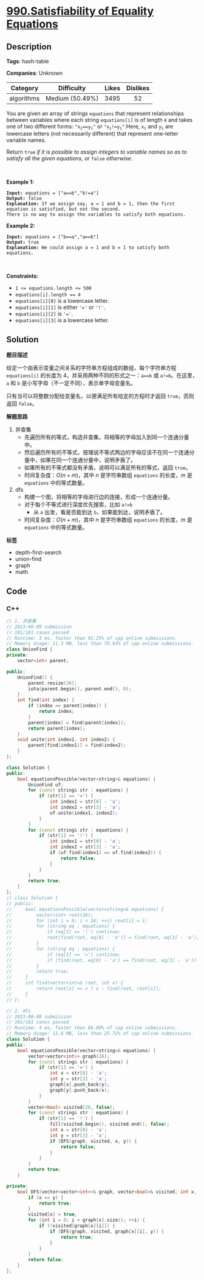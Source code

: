 # [990.Satisfiability of Equality Equations](https://leetcode.com/problems/satisfiability-of-equality-equations/description/)

## Description

**Tags**: hash-table

**Companies**: Unknown

|  Category  |   Difficulty    | Likes | Dislikes |
| :--------: | :-------------: | :---: | :------: |
| algorithms | Medium (50.49%) | 3495  |    52    |

<p>You are given an array of strings <code>equations</code> that represent relationships between variables where each string <code>equations[i]</code> is of length <code>4</code> and takes one of two different forms: <code>&quot;x<sub>i</sub>==y<sub>i</sub>&quot;</code> or <code>&quot;x<sub>i</sub>!=y<sub>i</sub>&quot;</code>.Here, <code>x<sub>i</sub></code> and <code>y<sub>i</sub></code> are lowercase letters (not necessarily different) that represent one-letter variable names.</p>
<p>Return <code>true</code><em> if it is possible to assign integers to variable names so as to satisfy all the given equations, or </em><code>false</code><em> otherwise</em>.</p>
<p>&nbsp;</p>
<p><strong class="example">Example 1:</strong></p>
<pre><code><strong>Input:</strong> equations = [&quot;a==b&quot;,&quot;b!=a&quot;]
<strong>Output:</strong> false
<strong>Explanation:</strong> If we assign say, a = 1 and b = 1, then the first equation is satisfied, but not the second.
There is no way to assign the variables to satisfy both equations.</code></pre>
<p><strong class="example">Example 2:</strong></p>
<pre><code><strong>Input:</strong> equations = [&quot;b==a&quot;,&quot;a==b&quot;]
<strong>Output:</strong> true
<strong>Explanation:</strong> We could assign a = 1 and b = 1 to satisfy both equations.</code></pre>
<p>&nbsp;</p>
<p><strong>Constraints:</strong></p>
<ul>
  <li><code>1 &lt;= equations.length &lt;= 500</code></li>
  <li><code>equations[i].length == 4</code></li>
  <li><code>equations[i][0]</code> is a lowercase letter.</li>
  <li><code>equations[i][1]</code> is either <code>&#39;=&#39;</code> or <code>&#39;!&#39;</code>.</li>
  <li><code>equations[i][2]</code> is <code>&#39;=&#39;</code>.</li>
  <li><code>equations[i][3]</code> is a lowercase letter.</li>
</ul>

## Solution

**题目描述**

给定一个由表示变量之间关系的字符串方程组成的数组，每个字符串方程 `equations[i]` 的长度为 4，并采用两种不同的形式之一：`a==b` 或 `a!=b`。在这里，`a` 和 `b` 是小写字母（不一定不同），表示单字母变量名。

只有当可以将整数分配给变量名，以便满足所有给定的方程时才返回 `true`，否则返回 `false`。

**解题思路**

1. 并查集
   - 先遍历所有的等式，构造并查集，将相等的字母加入到同一个连通分量中。
   - 然后遍历所有的不等式，按理说不等式两边的字母应该不在同一个连通分量中，如果在同一个连通分量中，说明矛盾了。
   - 如果所有的不等式都没有矛盾，说明可以满足所有的等式，返回 `true`。
   - 时间复杂度：$O(n + m)$，其中 $n$ 是字符串数组 `equations` 的长度，$m$ 是 `equations` 中的等式数量。
2. dfs
   - 构建一个图，将相等的字母进行边的连接，形成一个连通分量。
   - 对于每个不等式进行深度优先搜索，比如 `a!=b`
     - 从 `a` 出发，看是否能到达 `b`，如果能到达，说明矛盾了。
   - 时间复杂度：$O(n + m)$，其中 $n$ 是字符串数组 `equations` 的长度，$m$ 是 `equations` 中的等式数量。

**标签**

- depth-first-search
- union-find
- graph
- math

<!-- code start -->
## Code

### C++

```cpp
// 1. 并查集
// 2023-08-09 submission
// 181/181 cases passed
// Runtime: 3 ms, faster than 92.25% of cpp online submissions.
// Memory Usage: 11.3 MB, less than 79.93% of cpp online submissions.
class UnionFind {
private:
    vector<int> parent;

public:
    UnionFind() {
        parent.resize(26);
        iota(parent.begin(), parent.end(), 0);
    }
    int find(int index) {
        if (index == parent[index]) {
            return index;
        }
        parent[index] = find(parent[index]);
        return parent[index];
    }
    void unite(int index1, int index2) {
        parent[find(index1)] = find(index2);
    }
};

class Solution {
public:
    bool equationsPossible(vector<string>& equations) {
        UnionFind uf;
        for (const string& str : equations) {
            if (str[1] == '=') {
                int index1 = str[0] - 'a';
                int index2 = str[3] - 'a';
                uf.unite(index1, index2);
            }
        }
        for (const string& str : equations) {
            if (str[1] == '!') {
                int index1 = str[0] - 'a';
                int index2 = str[3] - 'a';
                if (uf.find(index1) == uf.find(index2)) {
                    return false;
                }
            }
        }
        return true;
    }
};
// class Solution {
// public:
//     bool equationsPossible(vector<string>& equations) {
//         vector<int> root(26);
//         for (int i = 0; i < 26; ++i) root[i] = i;
//         for (string eq : equations) {
//             if (eq[1] == '!') continue;
//             root[find(root, eq[0] - 'a')] = find(root, eq[3] - 'a');
//         }
//         for (string eq : equations) {
//             if (eq[1] == '=') continue;
//             if (find(root, eq[0] - 'a') == find(root, eq[3] - 'a')) return false;
//         }
//         return true;
//     }
//     int find(vector<int>& root, int x) {
//         return root[x] == x ? x : find(root, root[x]);
//     }
// };
```

```cpp
// 2. dfs
// 2023-08-09 submission
// 181/181 cases passed
// Runtime: 4 ms, faster than 86.09% of cpp online submissions.
// Memory Usage: 11.6 MB, less than 25.72% of cpp online submissions.
class Solution {
public:
    bool equationsPossible(vector<string>& equations) {
        vector<vector<int>> graph(26);
        for (const string& str : equations) {
            if (str[1] == '=') {
                int x = str[0] - 'a';
                int y = str[3] - 'a';
                graph[x].push_back(y);
                graph[y].push_back(x);
            }
        }
        vector<bool> visited(26, false);
        for (const string& str : equations) {
            if (str[1] == '!') {
                fill(visited.begin(), visited.end(), false);
                int x = str[0] - 'a';
                int y = str[3] - 'a';
                if (DFS(graph, visited, x, y)) {
                    return false;
                }
            }
        }
        return true;
    }

private:
    bool DFS(vector<vector<int>>& graph, vector<bool>& visited, int x, int y) {
        if (x == y) {
            return true;
        }
        visited[x] = true;
        for (int i = 0; i < graph[x].size(); ++i) {
            if (!visited[graph[x][i]]) {
                if (DFS(graph, visited, graph[x][i], y)) {
                    return true;
                }
            }
        }
        return false;
    }
};
```

<!-- code end -->
